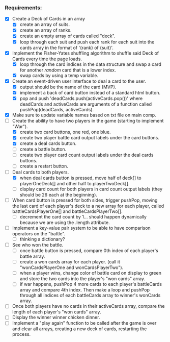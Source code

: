 ### Requirements: 

- [x] Create a Deck of Cards in an array
    - [x] create an array of suits.
    - [x] create an array of ranks.
    - [x] create an empty array of cards called "deck".
    - [x] loop through each suit and push each rank for each suit into the cards array in the format of 
          '{rank} of {suit}'.
- [x] Implement the Fisher-Yates shuffling algorithm to shuffle said Deck of Cards every time the page loads.
    - [x] loop through the card indices in the data structure and swap a card for another *random* card that is a
          lower index.
    - [x] swap cards by using a temp variable.
- [x] Create an event-driven user interface to deal a card to the user.
    - [x] output should be the name of the card (MVP).
    - [x] implement a back of card button instead of a standard html button.
    - [x] pop and push 'deadCards.push(activeCards.pop())' where deadCards and activeCards are arguments of a              function called pushPop(deadCards, activeCards).
- [x] Make sure to update variable names based on txt file on main comp.
- [ ] Create the ability to have two players in the game (starting to implement "War").
    - [x] create two card buttons, one red, one blue.
    - [x] create two player battle card output labels under the card buttons.
    - [x] create a deal cards button.
    - [ ] create a battle button.
    - [ ] create two player card count output labels under the deal cards buttons.
    - [ ] create a restart button.
- [ ] Deal cards to both players.
    - [x] when deal cards button is pressed, move half of deck[] to playerOneDeck[] and other half to 
          playerTwoDeck[].
    - [ ] display card count for both players in card count output labels (they should be 26 each at the beginning).
- [ ] When card button is pressed for both sides, trigger pushPop, moving the last card of each player's deck to a         new array for each player, called battleCardsPlayerOne[] and battleCardsPlayerTwo[].
    - [ ] decrement the card count by 1... should happen dynamically because we are using the .length attribute.
- [ ] Implement a key-value pair system to be able to have comparison operators on the "battle".
    - [ ] thinking a dictionary?
- [ ] See who won the battle.
    - [ ] once battle button is pressed, compare 0th index of each player's battle array.
    - [ ] create a won cards array for each player. (call it "wonCardsPlayerOne and wonCardsPlayerTwo").
    - [ ] when a player wins, change color of battle card on display to green and store the two cards into the
          player's "won cards" array.
    - [ ] if war happens, pushPop 4 more cards to each player's battleCards array and compare 4th index. Then
          make a loop and pushPop through all indices of each battleCards array to winner's wonCards array.
- [ ] Once both players have no cards in their activeCards array, compare the length of each player's "won cards"          array. 
- [ ] Display the winner winner chicken dinner.
- [ ] Implement a "play again" function to be called after the game is over and clear all arrays, creating a new           deck of cards, restarting the process.